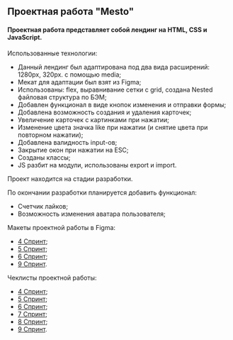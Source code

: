 ## Проектная работа "Mesto"
#### Проектная работа представляет собой лендинг на HTML, CSS и JavaScript.

Использованные технологии:

- Данный лендинг был адаптирована под два вида расширений: 1280px, 320px. с помощью media;
- Мекат для адаптации был взят из Figma;
- Использованы: flex, выравнивание сетки с grid, создана Nested файловая структура по БЭМ;
- Добавлен функционал в виде кнопок изменения и отправки формы;
- Добавлена возможность создания и удаления карточек;
- Увеличение карточек с картинками при нажатии; 
- Изменение цвета значка like при нажатии (и снятие цвета при повторном нажатии);
- Добавлена валидность input-ов;
- Закрытие окон при нажатии на ESC;
- Созданы классы; 
- JS разбит на модули, использованы export и import. 

Проект находится на стадии разработки.

По окончании разработки планируется добавить функционал: 
- Счетчик лайков; 
- Возможность изменения аватара пользователя;

Макеты проектной работы в Figma:
- [4 Спринт](https://www.figma.com/file/2cn9N9jSkmxD84oJik7xL7/JavaScript.-Sprint-4?node-id=0%3A1); 
- [5 Спринт](https://www.figma.com/file/bjyvbKKJN2naO0ucURl2Z0/JavaScript.-Sprint-5?node-id=0%3A1);
- [6 Спринт](https://www.figma.com/file/kRVLKwYG3d1HGLvh7JFWRT/JavaScript.-Sprint-6?node-id=0%3A1); 
- [9 Спринт](https://www.figma.com/file/PSdQFRHoxXJFs2FH8IXViF/JavaScript-9-sprint?node-id=0%3A1).

Чеклисты проектной работы:
- [4 Спринт](https://code.s3.yandex.net/web-developer/checklists/new-program/checklist-4/index.html); 
- [5 Спринт](https://code.s3.yandex.net/web-developer/checklists/new-program/checklist-5/index.html);
- [6 Спринт](https://code.s3.yandex.net/web-developer/checklists/new-program/checklist-6/index.html); 
- [7 Спринт](https://code.s3.yandex.net/web-developer/checklists/new-program/checklist-7/index.html);
- [8 Спринт](https://code.s3.yandex.net/web-developer/checklists/new-program/checklist-8/index.html); 
- [9 Спринт]( https://code.s3.yandex.net/web-developer/checklists/new-program/checklist-9/index.html).
